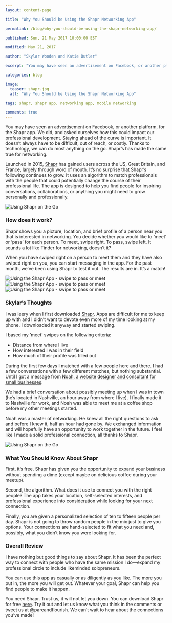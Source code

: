 ```yaml
---
layout: content-page

title: "Why You Should be Using the Shapr Networking App"

permalink: /blog/why-you-should-be-using-the-shapr-networking-app/

published: Sun, 21 May 2017 10:00:00 EST

modified: May 21, 2017

author: "Skylar Wooden and Katie Butler"

excerpt: "You may have seen an advertisement on Facebook, or another platform, for the Shapr app. We did, and asked ourselves how this could impact our professional development."

categories: blog

image:
  teaser: shapr.jpg
  alt: "Why You Should be Using the Shapr Networking App"

tags: shapr, shapr app, networking app, mobile networking

comments: true
---
```


You may have seen an advertisement on Facebook, or another platform, for the Shapr app. We did, and asked ourselves how this could impact our professional development. Staying ahead of the curve is important. It doesn’t always have to be difficult, out of reach, or costly. Thanks to technology, we can do most anything on the go. Shapr’s has made the same true for networking. 

Launched in 2015, <a href="http://m.onelink.me/b9e940e7" target="_blank">Shapr</a> has gained users across the US, Great Britain, and France, largely through word of mouth. It’s no surprise that Shapr’s following continues to grow. It uses an algorithm to match professionals with the people that could potentially change the course of their professional life. The app is designed to help you find people for inspiring conversations, collaborations, or anything you might need to grow personally and professionally.

<img class="img-fluid img-responsive" src="{{site.url}}/images/posts/shapr/usingShapr.jpg" alt="Using Shapr on the Go">

### How does it work? 

Shapr shows you a picture, location, and brief profile of a person near you that is interested in networking. You decide whether you would like to ‘meet’ or ‘pass’ for each person. To meet, swipe right. To pass, swipe left. It sounds a lot like Tinder for networking, doesn’t it? 

When you have swiped right on a person to meet them and they have also swiped right on you, you can start messaging in the app. For the past month, we’ve been using Shapr to test it out. The results are in. It’s a match! 

<div class="col-sm-4">
	<img class="img-fluid img-responsive noImageStyling" src="{{site.url}}/images/posts/shapr/iphone1.png" alt="Using the Shapr App - swipe to pass or meet">
</div>
<div class="col-sm-4">
	<img class="img-fluid img-responsive noImageStyling" src="{{site.url}}/images/posts/shapr/iphone2.png" alt="Using the Shapr App - swipe to pass or meet">
</div>
<div class="col-sm-4">
	<img class="img-fluid img-responsive noImageStyling" src="{{site.url}}/images/posts/shapr/iphone3.png" alt="Using the Shapr App - swipe to pass or meet">
</div>

### Skylar’s Thoughts 

I was leery when I first downloaded <a href="http://m.onelink.me/b9e940e7" target="_blank">Shapr</a>. Apps are difficult for me to keep up with and I didn’t want to devote even more of my time looking at my phone. I downloaded it anyway and started swiping. 

I based my ‘meet’ swipes on the following criteria: 

<ul>
	<li>Distance from where I live</li>
	<li>How interested I was in their field</li>
	<li>How much of their profile was filled out</li>
</ul>

During the first few days I matched with a few people here and there. I had a few conversations with a few different matches, but nothing substantial. Until I got a message from <a href="http://hirenoah.com/" target="_blank">Noah, a website designer and consultant for small businesses</a>. 

We had a brief conversation about possibly meeting up when I was in town (he’s located in Nashville, an hour away from where I live). I finally made it to Nashville for work, and Noah was able to meet me at a coffee shop before my other meetings started. 

Noah was a master of networking. He knew all the right questions to ask and before I knew it, half an hour had gone by. We exchanged information and will hopefully have an opportunity to work together in the future. I feel like I made a solid professional connection, all thanks to Shapr. 

<img class="img-fluid img-responsive" src="{{site.url}}/images/posts/shapr/shaprMeeting.jpg" alt="Using Shapr on the Go">

### What You Should Know About Shapr

First, it’s free. Shapr has given you the opportunity to expand your business without spending a dime (except maybe on delicious coffee during your meetup). 

Second, the algorithm. What does it use to connect you with the right people? The app takes your location, self-selected interests, and professional experience into consideration while looking for your next connection. 

Finally, you are given a personalized selection of ten to fifteen people per day. Shapr is not going to throw random people in the mix just to give you options. Your connections are hand-selected to fit what you need and, possibly, what you didn’t know you were looking for.

### Overall Review

I have nothing but good things to say about Shapr. It has been the perfect way to connect with people who have the same mission I do—expand my professional circle to include likeminded solopreneurs.

You can use this app as casually or as diligently as you like. The more you put in, the more you will get out. Whatever your goal, Shapr can help you find people to make it happen. 

You need Shapr. Trust us, it will not let you down. You can download Shapr for free <a href="http://m.onelink.me/b9e940e7" target="_blank">here</a>. Try it out and let us know what you think in the comments or tweet us at @pareandflourish. We can’t wait to hear about the connections you’ve made! 
